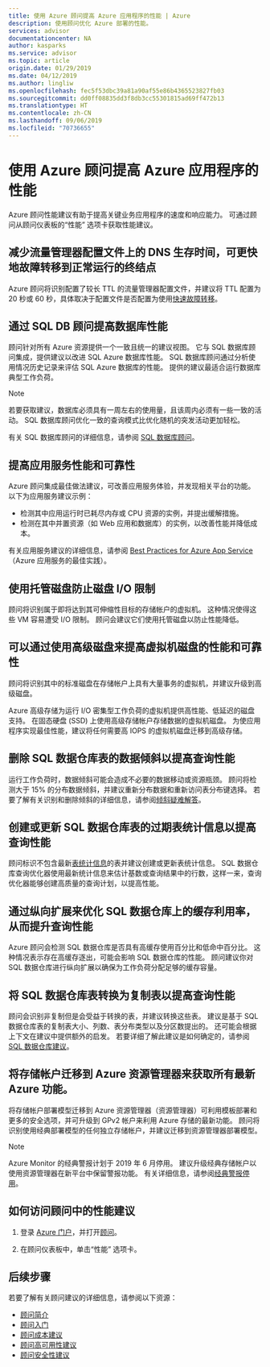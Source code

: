 ```yaml
---
title: 使用 Azure 顾问提高 Azure 应用程序的性能 | Azure
description: 使用顾问优化 Azure 部署的性能。
services: advisor
documentationcenter: NA
author: kasparks
ms.service: advisor
ms.topic: article
origin.date: 01/29/2019
ms.date: 04/12/2019
ms.author: lingliw
ms.openlocfilehash: fec5f53dbc39a81a90af55e86b4365523827fb03
ms.sourcegitcommit: dd0ff08835dd3f8db3cc55301815ad69ff472b13
ms.translationtype: HT
ms.contentlocale: zh-CN
ms.lasthandoff: 09/06/2019
ms.locfileid: "70736655"
---
```

# <a name="improve-performance-of-azure-applications-with-azure-advisor"></a>使用 Azure 顾问提高 Azure 应用程序的性能

Azure 顾问性能建议有助于提高关键业务应用程序的速度和响应能力。 可通过顾问从顾问仪表板的“性能”  选项卡获取性能建议。

## <a name="reduce-dns-time-to-live-on-your-traffic-manager-profile-to-fail-over-to-healthy-endpoints-faster"></a>减少流量管理器配置文件上的 DNS 生存时间，可更快地故障转移到正常运行的终结点
<!--
[Time to Live (TTL) settings](https://docs.azure.cn/zh-cn/traffic-manager/traffic-manager-performance-considerations) on your Traffic Manager profile allow you to specify how quickly to switch endpoints if a given endpoint stops responding to queries. Reducing the TTL values means that clients will be routed to functioning endpoints faster.
-->
Azure 顾问将识别配置了较长 TTL 的流量管理器配置文件，并建议将 TTL 配置为 20 秒或 60 秒，具体取决于配置文件是否配置为使用[快速故障转移](https://azure.microsoft.com/roadmap/fast-failover-and-tcp-probing-in-azure-traffic-manager/)。

## <a name="improve-database-performance-with-sql-db-advisor"></a>通过 SQL DB 顾问提高数据库性能

顾问针对所有 Azure 资源提供一个一致且统一的建议视图。 它与 SQL 数据库顾问集成，提供建议以改进 SQL Azure 数据库性能。 SQL 数据库顾问通过分析使用情况历史记录来评估 SQL Azure 数据库的性能。 提供的建议最适合运行数据库典型工作负荷。 

> [!NOTE]
> 若要获取建议，数据库必须具有一周左右的使用量，且该周内必须有一些一致的活动。 SQL 数据库顾问优化一致的查询模式比优化随机的突发活动更加轻松。

有关 SQL 数据库顾问的详细信息，请参阅 [SQL 数据库顾问](/sql-database/sql-database-advisor)。

## <a name="improve-app-service-performance-and-reliability"></a>提高应用服务性能和可靠性

Azure 顾问集成最佳做法建议，可改善应用服务体验，并发现相关平台的功能。 以下为应用服务建议示例：
* 检测其中应用运行时已耗尽内存或 CPU 资源的实例，并提出缓解措施。
* 检测在其中并置资源（如 Web 应用和数据库）的实例，以改善性能并降低成本。

有关应用服务建议的详细信息，请参阅 [Best Practices for Azure App Service](https://docs.azure.cn/zh-cn/app-service/app-service-best-practices)（Azure 应用服务的最佳实践）。

## <a name="use-managed-disks-to-prevent-disk-io-throttling"></a>使用托管磁盘防止磁盘 I/O 限制

顾问将识别属于即将达到其可伸缩性目标的存储帐户的虚拟机。 这种情况使得这些 VM 容易遭受 I/O 限制。 顾问会建议它们使用托管磁盘以防止性能降低。

## <a name="improve-the-performance-and-reliability-of-virtual-machine-disks-by-using-premium-storage"></a>可以通过使用高级磁盘来提高虚拟机磁盘的性能和可靠性

顾问将识别其中的标准磁盘在存储帐户上具有大量事务的虚拟机，并建议升级到高级磁盘。 

Azure 高级存储为运行 I/O 密集型工作负荷的虚拟机提供高性能、低延迟的磁盘支持。 在固态硬盘 (SSD) 上使用高级存储帐户存储数据的虚拟机磁盘。 为使应用程序实现最佳性能，建议将任何需要高 IOPS 的虚拟机磁盘迁移到高级存储。

## <a name="remove-data-skew-on-your-sql-data-warehouse-table-to-increase-query-performance"></a>删除 SQL 数据仓库表的数据倾斜以提高查询性能

运行工作负荷时，数据倾斜可能会造成不必要的数据移动或资源瓶颈。 顾问将检测大于 15% 的分布数据倾斜，并建议重新分布数据和重新访问表分布键选择。 若要了解有关识别和删除倾斜的详细信息，请参阅[倾斜疑难解答](https://docs.azure.cn/zh-cn/sql-data-warehouse/sql-data-warehouse-tables-distribute#how-to-tell-if-your-distribution-column-is-a-good-choice)。

## <a name="create-or-update-outdated-table-statistics-on-your-sql-data-warehouse-table-to-increase-query-performance"></a>创建或更新 SQL 数据仓库表的过期表统计信息以提高查询性能

顾问标识不包含最新[表统计信息](https://docs.azure.cn/zh-cn/sql-data-warehouse/sql-data-warehouse-tables-statistics)的表并建议创建或更新表统计信息。 SQL 数据仓库查询优化器使用最新统计信息来估计基数或查询结果中的行数，这样一来，查询优化器能够创建高质量的查询计划，以提高性能。

## <a name="scale-up-to-optimize-cache-utilization-on-your-sql-data-warehouse-tables-to-increase-query-performance"></a>通过纵向扩展来优化 SQL 数据仓库上的缓存利用率，从而提升查询性能

Azure 顾问会检测 SQL 数据仓库是否具有高缓存使用百分比和低命中百分比。 这种情况表示存在高缓存逐出，可能会影响 SQL 数据仓库的性能。 顾问建议你对 SQL 数据仓库进行纵向扩展以确保为工作负荷分配足够的缓存容量。

## <a name="convert-sql-data-warehouse-tables-to-replicated-tables-to-increase-query-performance"></a>将 SQL 数据仓库表转换为复制表以提高查询性能

顾问会识别非复制但是会受益于转换的表，并建议转换这些表。 建议是基于 SQL 数据仓库表的复制表大小、列数、表分布类型以及分区数提出的。 还可能会根据上下文在建议中提供额外的启发。 若要详细了解此建议是如何确定的，请参阅 [SQL 数据仓库建议](https://docs.azure.cn/zh-cn/sql-data-warehouse/sql-data-warehouse-concept-recommendations#replicate-tables)。 

## <a name="migrate-your-storage-account-to-azure-resource-manager-to-get-all-of-the-latest-azure-features"></a>将存储帐户迁移到 Azure 资源管理器来获取所有最新 Azure 功能。

将存储帐户部署模型迁移到 Azure 资源管理器（资源管理器）可利用模板部署和更多的安全选项，并可升级到 GPv2 帐户来利用 Azure 存储的最新功能。 顾问将识别使用经典部署模型的任何独立存储帐户，并建议迁移到资源管理器部署模型。

> [!NOTE]
> Azure Monitor 的经典警报计划于 2019 年 6 月停用。 建议升级经典存储帐户以使用资源管理器在新平台中保留警报功能。 有关详细信息，请参阅[经典警报停用](https://azure.microsoft.com/updates/classic-alerting-monitoring-retirement/)。

## <a name="how-to-access-performance-recommendations-in-advisor"></a>如何访问顾问中的性能建议

1. 登录 [Azure 门户](https://portal.azure.cn)，并打开[顾问](https://aka.ms/azureadvisor_cn)。

2.  在顾问仪表板中，单击“性能”  选项卡。

## <a name="next-steps"></a>后续步骤

若要了解有关顾问建议的详细信息，请参阅以下资源：

* [顾问简介](advisor-overview.md)
* [顾问入门](advisor-get-started.md)
* [顾问成本建议](advisor-performance-recommendations.md)
* [顾问高可用性建议](advisor-high-availability-recommendations.md)
* [顾问安全性建议](advisor-security-recommendations.md)
